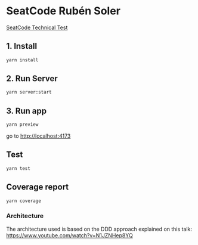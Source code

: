 # SeatCode Rubén Soler

[SeatCode Technical Test](https://i.ibb.co/bRPrCHZ/Captura-de-Pantalla-2023-07-27-a-las-10-27-20.png)

## 1. Install

```bash
yarn install
```

## 2. Run Server

```bash
yarn server:start
```

## 3. Run app

```bash
yarn preview
```

go to <http://localhost:4173>

## Test

```bash
yarn test
```

## Coverage report

```bash
yarn coverage
```

### Architecture

The architecture used is based on the DDD approach explained on this talk: <https://www.youtube.com/watch?v=N1JZNHep8YQ>
